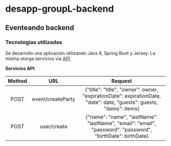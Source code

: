 # desapp-groupL-backend  

## Eventeando backend  

### Tecnologías utilizadas  
Se desarrollo una aplicación utilizando Java 8, Spring Boot y Jersey. La misma otorga servicios via [API](http://localhost:8080/).

__Servicios API__:

| Method |             URL            |                                Request                                |
|:------:|:--------------------------:|:----------------------------------------------------------------------:|
|  POST  | event/createParty | {"title": "title", "owner": owner, "expirationDate": expirationDate, "date": date, "guests": guests, "items": items} |
|  POST  | user/create | {"name": "name", "lastName": "lastName", "email": "email", "password": "password", "birthDate": birthDate} |

